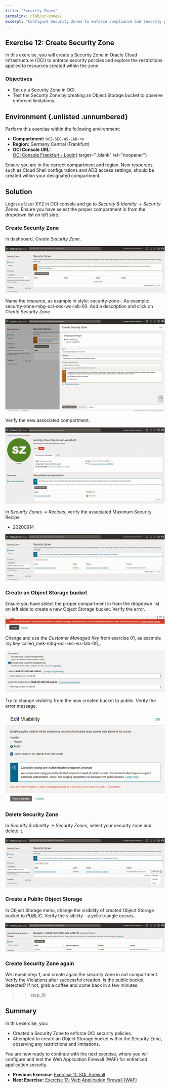 ```yaml
---
title: "Security Zones"
permalink: /lab/sz-zones/
excerpt: "Configure Security Zones to enforce compliance and security policies."
---
```

<!-- markdownlint-disable MD024 -->
<!-- markdownlint-disable MD033 -->
<!-- markdownlint-disable MD041 -->

## Exercise 12: Create Security Zone

In this exercise, you will create a Security Zone in Oracle Cloud Infrastructure (OCI) to enforce security policies and explore the restrictions applied to resources created within the zone.

### Objectives

- Set up a Security Zone in OCI.
- Test the Security Zone by creating an Object Storage bucket to observe enforced limitations.

## Environment {.unlisted .unnumbered}

Perform this exercise within the following environment:

- **Compartment:** `OCI-SEC-WS-LAB-nn`
- **Region:** Germany Central (Frankfurt)
- **OCI Console URL:**  
  [OCI Console Frankfurt - Login](https://console.eu-frankfurt-1.oraclecloud.com){:target="_blank" rel="noopener"}

Ensure you are in the correct compartment and region. New resources, such as Cloud Shell configurations and ADB access settings, should be created within your designated compartment.

## Solution

Login as User XYZ in OCI console and go to _Security & Identity_ ->
_Security Zones_. Ensure you have select the proper compartment in from the
dropdown list on left side.

### Create Security Zone

In dashboard, _Create Security Zone_.

![>> step_1](../../images/screenshot-security-zone_1.jpg)

Name the resource, as example in style: security-zone-<compartment name>. As
example: security-zone-mbg-oci-sec-ws-lab-00. Add a description and click on
_Create Security Zone_.

![>> step_2](../../images/screenshot-security-zone_2.jpg)

Verify the new associated compartment.

![>> step_3](../../images/screenshot-security-zone_3.jpg)

In _Security Zones_ -> _Recipes_, verify the associated Maximum Security Recipe

- 20200914

![>> step_4](../../images/screenshot-security-zone_4.jpg)

### Create an Object Storage bucket

Ensure you have select the proper compartment in from the dropdown list on left
side to create a new Object Storage bucket. Verify the error.

![>> step_5](../../images/screenshot-security-zone_5.jpg)

Change  and use the _Customer Managed Key_ from exercise 01, as example my key
called_mek-mbg-oci-sec-ws-lab-00_.

![>> step_6](../../images/screenshot-security-zone_6.jpg)

Try to change visibility from the new created bucket to public. Verify the error
message.

![>> step_7](../../images/screenshot-security-zone_7.jpg)

### Delete Security Zone

In _Security & Identity_ -> _Security Zones_, select your security zone and
delete it.

![>> step_8](../../images/screenshot-security-zone_8.jpg)

### Create a Public Object Storage

In Object Storage menu, change the visibility of created Object Storage bucket
to _PUBLIC_. Verify the visibility - a yello triangle occurs.

![>> step_9](../../images/screenshot-security-zone_9.jpg)

### Create Security Zone again

We repeat step 1, and create again the security zone in out compartment. Verify
the Violations after successful creation. Is the public bucket detected? If not,
grab a coffee and come back in a few minutes.

>> step_10

## Summary

In this exercise, you:

- Created a Security Zone to enforce OCI security policies.
- Attempted to create an Object Storage bucket within the Security Zone, observing any restrictions and limitations.

You are now ready to continue with the next exercise, where you will configure and test the Web Application Firewall (WAF) for enhanced application security.

- **Previous Exercise:** [Exercise 11: SQL Firewall](#exercise-11-sql-firewall)
- **Next Exercise:** [Exercise 13: Web Application Firewall (WAF)](#exercise-13-setup-waf-for-xss-detection)
